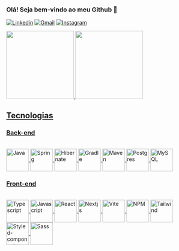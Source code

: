 
### Olá! Seja bem-vindo ao meu Github 🤙

[![Linkedin](https://img.shields.io/badge/LinkedIn-0077B5?style=for-the-badge&logo=linkedin&logoColor=white)](https://www.linkedin.com/in/caio-pfaltzgraff/)
[![Gmail](https://img.shields.io/badge/Gmail-D14836?style=for-the-badge&logo=gmail&logoColor=white)](mailto:caio.rllcr@gmail.com)
[![Instagram](https://img.shields.io/badge/Instagram-E4405F?style=for-the-badge&logo=instagram&logoColor=white)](https://www.instagram.com/caiopfaltzgraff/)

<div>
<a href="https://github.com/Caio-Pfaltzgraff">
  <img height="180em" src="https://github-readme-stats.vercel.app/api?username=Caio-Pfaltzgraff&show_icons=true&theme=dark&count_private=true"/>
  <img height="180em" src="https://github-readme-stats.vercel.app/api/top-langs/?username=Caio-Pfaltzgraff&theme=dark&layout=compact&langs_count=16"/>
</div>

## Tecnologias

### Back-end

<div style="display: inline_block"><br/>
  
  <img align="center" alt="Java" height="60" width="60" src="https://cdn.jsdelivr.net/gh/devicons/devicon@latest/icons/java/java-original-wordmark.svg" />
  <img align="center" alt="Spring" height="60" width="60" src="https://cdn.jsdelivr.net/gh/devicons/devicon@latest/icons/spring/spring-original-wordmark.svg" />
  <img align="center" alt="Hibernate" height="60" width="60" src="https://cdn.jsdelivr.net/gh/devicons/devicon@latest/icons/hibernate/hibernate-plain-wordmark.svg" />
  <img align="center" alt="Gradle" height="60" width="60" src="https://cdn.jsdelivr.net/gh/devicons/devicon@latest/icons/gradle/gradle-original-wordmark.svg" />
  <img align="center" alt="Maven" height="60" width="60" src="https://cdn.jsdelivr.net/gh/devicons/devicon@latest/icons/maven/maven-original.svg" />
  <img align="center" alt="Postgres" height="60" width="60" src="https://cdn.jsdelivr.net/gh/devicons/devicon@latest/icons/postgresql/postgresql-original-wordmark.svg" />
  <img align="center" alt="MySQL" height="60" width="60" src="https://cdn.jsdelivr.net/gh/devicons/devicon@latest/icons/mysql/mysql-original-wordmark.svg" />
</div>

### Front-end

<div style="display: inline_block"><br/>
  <img align="center" height="60" width="60" alt="Typescript" src="https://cdn.jsdelivr.net/gh/devicons/devicon@latest/icons/typescript/typescript-original.svg" />
  <img align="center" height="60" width="60"  alt="Javascript" src="https://cdn.jsdelivr.net/gh/devicons/devicon@latest/icons/javascript/javascript-original.svg" />
  <img align="center" height="60" width="60"  alt="React" src="https://cdn.jsdelivr.net/gh/devicons/devicon@latest/icons/react/react-original-wordmark.svg" />
  <img align="center" height="60" width="60"  alt="Nextjs" src="https://cdn.jsdelivr.net/gh/devicons/devicon@latest/icons/nextjs/nextjs-original.svg" />
  <img align="center" height="60" width="60"  alt="Vite" src="https://cdn.jsdelivr.net/gh/devicons/devicon@latest/icons/vitejs/vitejs-original.svg" />
  <img align="center" height="60" width="60"  alt="NPM" src="https://cdn.jsdelivr.net/gh/devicons/devicon@latest/icons/npm/npm-original-wordmark.svg" />
  <img align="center" height="60" width="60"  alt="Tailwind" src="https://cdn.jsdelivr.net/gh/devicons/devicon@latest/icons/tailwindcss/tailwindcss-original.svg" />
  <img align="center" height="60" width="60"  alt="Styled-components" src="https://cdn-media-1.freecodecamp.org/images/-bmCEVFtIS2uUfrccPhudu7cIVRtoBywTexv" />
  <img align="center" height="60" width="60"  alt="Sass" src="https://cdn.jsdelivr.net/gh/devicons/devicon@latest/icons/sass/sass-original.svg" />
</div>
